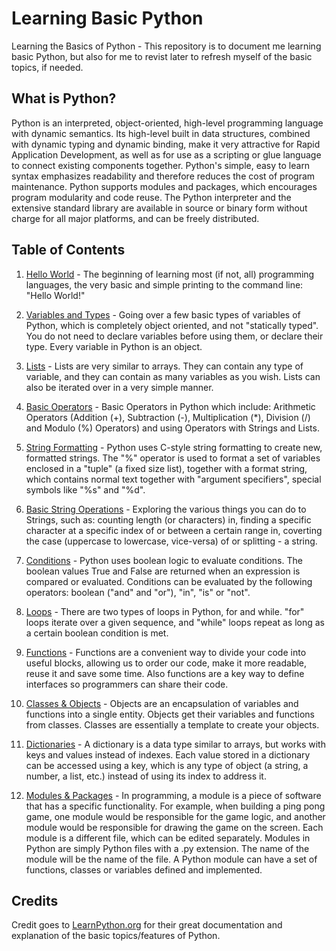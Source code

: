 # Learning Basic Python

Learning the Basics of Python - This repository is to document me learning basic Python, but also for me to revist later to refresh myself of the basic topics, if needed.

## What is Python?
Python is an interpreted, object-oriented, high-level programming language with dynamic semantics. Its high-level built in data structures, combined with dynamic typing and dynamic binding, make it very attractive for Rapid Application Development, as well as for use as a scripting or glue language to connect existing components together. Python's simple, easy to learn syntax emphasizes readability and therefore reduces the cost of program maintenance. Python supports modules and packages, which encourages program modularity and code reuse. The Python interpreter and the extensive standard library are available in source or binary form without charge for all major platforms, and can be freely distributed.

## Table of Contents

1. [Hello World](https://github.com/brend-designs/Learning-Python/blob/master/1.%20Hello%2C%20World!/helloworld.py) - The beginning of learning most (if not, all) programming languages, the very basic and simple printing to the command line: "Hello World!"

2. [Variables and Types](https://github.com/brend-designs/Learning-Python/blob/master/2.%20Variables%20%26%20Types/variablestypes.py) - Going over a few basic types of variables of Python, which is completely object oriented, and not "statically typed". You do not need to declare variables before using them, or declare their type. Every variable in Python is an object.

3. [Lists](https://github.com/brend-designs/Learning-Python/blob/master/3.%20Lists/lists.py) - Lists are very similar to arrays. They can contain any type of variable, and they can contain as many variables as you wish. Lists can also be iterated over in a very simple manner. 

4. [Basic Operators](https://github.com/brend-designs/Learning-Python/blob/master/4.%20Basic%20Operators/basicoperators.py) - Basic Operators in Python which include: Arithmetic Operators (Addition (+), Subtraction (-), Multiplication (*), Division (/) and Modulo (%) Operators) and using Operators with Strings and Lists. 

5. [String Formatting](https://github.com/brend-designs/Learning-Python/blob/master/5.%20String%20Formatting/stringformatting.py) - Python uses C-style string formatting to create new, formatted strings. The "%" operator is used to format a set of variables enclosed in a "tuple" (a fixed size list), together with a format string, which contains normal text together with "argument specifiers", special symbols like "%s" and "%d".

6. [Basic String Operations](https://github.com/brend-designs/Learning-Python/blob/master/6.%20Basic%20String%20Operations/stringoperations.py) - Exploring the various things you can do to Strings, such as: counting length (or characters) in, finding a specific character at a specific index of or between a certain range in, coverting the case (uppercase to lowercase, vice-versa) of or splitting - a string.

7. [Conditions](https://github.com/brend-designs/Learning-Python/blob/master/7.%20Conditions/conditions.py) - Python uses boolean logic to evaluate conditions. The boolean values True and False are returned when an expression is compared or evaluated. Conditions can be evaluated by the following operators: boolean ("and" and "or"), "in", "is" or "not".

8. [Loops](https://github.com/brend-designs/Learning-Python/blob/master/8.%20Loops/loops.py) - There are two types of loops in Python, for and while. "for" loops iterate over a given sequence, and "while" loops repeat as long as a certain boolean condition is met.

9. [Functions](https://github.com/brend-designs/Learning-Python/blob/master/9.%20Functions/functions.py) - Functions are a convenient way to divide your code into useful blocks, allowing us to order our code, make it more readable, reuse it and save some time. Also functions are a key way to define interfaces so programmers can share their code.

10. [Classes & Objects](https://github.com/brend-designs/Learning-Python/blob/master/_%2010.%20Classes%20%26%20Objects/classesobjects.py) - Objects are an encapsulation of variables and functions into a single entity. Objects get their variables and functions from classes. Classes are essentially a template to create your objects.

11. [Dictionaries](https://github.com/brend-designs/Learning-Python/blob/master/_%2011.%20Dictionaries/dictionaries.py) - A dictionary is a data type similar to arrays, but works with keys and values instead of indexes. Each value stored in a dictionary can be accessed using a key, which is any type of object (a string, a number, a list, etc.) instead of using its index to address it.

12. [Modules & Packages]() - In programming, a module is a piece of software that has a specific functionality. For example, when building a ping pong game, one module would be responsible for the game logic, and another module would be responsible for drawing the game on the screen. Each module is a different file, which can be edited separately.
Modules in Python are simply Python files with a .py extension. The name of the module will be the name of the file. A Python module can have a set of functions, classes or variables defined and implemented. 

## Credits
Credit goes to [LearnPython.org](https://www.learnpython.org/en/) for their great documentation and explanation of the basic topics/features of Python. 
